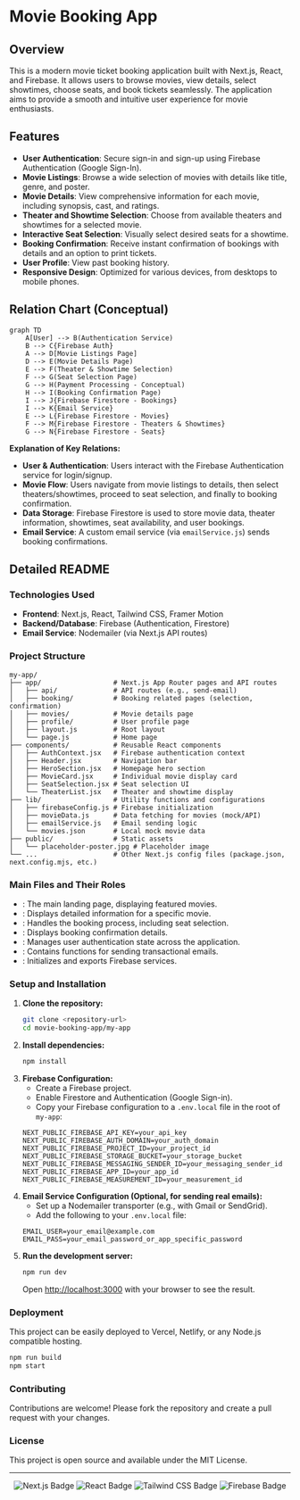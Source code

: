 # Movie Booking App

## Overview

This is a modern movie ticket booking application built with Next.js, React, and Firebase. It allows users to browse movies, view details, select showtimes, choose seats, and book tickets seamlessly. The application aims to provide a smooth and intuitive user experience for movie enthusiasts.

## Features

- **User Authentication**: Secure sign-in and sign-up using Firebase Authentication (Google Sign-In).
- **Movie Listings**: Browse a wide selection of movies with details like title, genre, and poster.
- **Movie Details**: View comprehensive information for each movie, including synopsis, cast, and ratings.
- **Theater and Showtime Selection**: Choose from available theaters and showtimes for a selected movie.
- **Interactive Seat Selection**: Visually select desired seats for a showtime.
- **Booking Confirmation**: Receive instant confirmation of bookings with details and an option to print tickets.
- **User Profile**: View past booking history.
- **Responsive Design**: Optimized for various devices, from desktops to mobile phones.

## Relation Chart (Conceptual)

```mermaid
graph TD
    A[User] --> B(Authentication Service)
    B --> C{Firebase Auth}
    A --> D[Movie Listings Page]
    D --> E(Movie Details Page)
    E --> F(Theater & Showtime Selection)
    F --> G(Seat Selection Page)
    G --> H(Payment Processing - Conceptual)
    H --> I(Booking Confirmation Page)
    I --> J{Firebase Firestore - Bookings}
    I --> K{Email Service}
    E --> L{Firebase Firestore - Movies}
    F --> M{Firebase Firestore - Theaters & Showtimes}
    G --> N{Firebase Firestore - Seats}
```

**Explanation of Key Relations:**

- **User & Authentication**: Users interact with the Firebase Authentication service for login/signup.
- **Movie Flow**: Users navigate from movie listings to details, then select theaters/showtimes, proceed to seat selection, and finally to booking confirmation.
- **Data Storage**: Firebase Firestore is used to store movie data, theater information, showtimes, seat availability, and user bookings.
- **Email Service**: A custom email service (via `emailService.js`) sends booking confirmations.

## Detailed README

### Technologies Used

- **Frontend**: Next.js, React, Tailwind CSS, Framer Motion
- **Backend/Database**: Firebase (Authentication, Firestore)
- **Email Service**: Nodemailer (via Next.js API routes)

### Project Structure

```
my-app/
├── app/                  # Next.js App Router pages and API routes
│   ├── api/              # API routes (e.g., send-email)
│   ├── booking/          # Booking related pages (selection, confirmation)
│   ├── movies/           # Movie details page
│   ├── profile/          # User profile page
│   ├── layout.js         # Root layout
│   └── page.js           # Home page
├── components/           # Reusable React components
│   ├── AuthContext.jsx   # Firebase authentication context
│   ├── Header.jsx        # Navigation bar
│   ├── HeroSection.jsx   # Homepage hero section
│   ├── MovieCard.jsx     # Individual movie display card
│   ├── SeatSelection.jsx # Seat selection UI
│   └── TheaterList.jsx   # Theater and showtime display
├── lib/                  # Utility functions and configurations
│   ├── firebaseConfig.js # Firebase initialization
│   ├── movieData.js      # Data fetching for movies (mock/API)
│   ├── emailService.js   # Email sending logic
│   └── movies.json       # Local mock movie data
├── public/               # Static assets
│   └── placeholder-poster.jpg # Placeholder image
└── ...                   # Other Next.js config files (package.json, next.config.mjs, etc.)
```

### Main Files and Their Roles

- <mcfile name="page.js" path="d:\movie\my-app\app\page.js"></mcfile>: The main landing page, displaying featured movies.
- <mcfile name="[id]\page.jsx" path="d:\movie\my-app\app\movies\[id]\page.jsx"></mcfile>: Displays detailed information for a specific movie.
- <mcfile name="[showtimeId]\page.jsx" path="d:\movie\my-app\app\booking\[movieId]\[theaterId]\[showtimeId]\page.jsx"></mcfile>: Handles the booking process, including seat selection.
- <mcfile name="confirmation\page.jsx" path="d:\movie\my-app\app\booking\confirmation\page.jsx"></mcfile>: Displays booking confirmation details.
- <mcfile name="AuthContext.jsx" path="d:\movie\my-app\components\AuthContext.jsx"></mcfile>: Manages user authentication state across the application.
- <mcfile name="emailService.js" path="d:\movie\my-app\lib\emailService.js"></mcfile>: Contains functions for sending transactional emails.
- <mcfile name="firebaseConfig.js" path="d:\movie\my-app\lib\firebaseConfig.js"></mcfile>: Initializes and exports Firebase services.

### Setup and Installation

1.  **Clone the repository:**
    ```bash
    git clone <repository-url>
    cd movie-booking-app/my-app
    ```
2.  **Install dependencies:**
    ```bash
    npm install
    ```
3.  **Firebase Configuration:**
    - Create a Firebase project.
    - Enable Firestore and Authentication (Google Sign-in).
    - Copy your Firebase configuration to a `.env.local` file in the root of `my-app`:
    ```
    NEXT_PUBLIC_FIREBASE_API_KEY=your_api_key
    NEXT_PUBLIC_FIREBASE_AUTH_DOMAIN=your_auth_domain
    NEXT_PUBLIC_FIREBASE_PROJECT_ID=your_project_id
    NEXT_PUBLIC_FIREBASE_STORAGE_BUCKET=your_storage_bucket
    NEXT_PUBLIC_FIREBASE_MESSAGING_SENDER_ID=your_messaging_sender_id
    NEXT_PUBLIC_FIREBASE_APP_ID=your_app_id
    NEXT_PUBLIC_FIREBASE_MEASUREMENT_ID=your_measurement_id
    ```
4.  **Email Service Configuration (Optional, for sending real emails):**
    - Set up a Nodemailer transporter (e.g., with Gmail or SendGrid).
    - Add the following to your `.env.local` file:
    ```
    EMAIL_USER=your_email@example.com
    EMAIL_PASS=your_email_password_or_app_specific_password
    ```
5.  **Run the development server:**
    ```bash
    npm run dev
    ```
    Open [http://localhost:3000](http://localhost:3000) with your browser to see the result.

### Deployment

This project can be easily deployed to Vercel, Netlify, or any Node.js compatible hosting.

```bash
npm run build
npm start
```

### Contributing

Contributions are welcome! Please fork the repository and create a pull request with your changes.

### License

This project is open source and available under the MIT License.

---

<p align="center">
  <img src="https://img.shields.io/badge/Next.js-black?style=for-the-badge&logo=next.js&logoColor=white" alt="Next.js Badge">
  <img src="https://img.shields.io/badge/React-20232A?style=for-the-badge&logo=react&logoColor=61DAFB" alt="React Badge">
  <img src="https://img.shields.io/badge/Tailwind_CSS-38B2AC?style=for-the-badge&logo=tailwind-css&logoColor=white" alt="Tailwind CSS Badge">
  <img src="https://img.shields.io/badge/Firebase-FFCA28?style=for-the-badge&logo=firebase&logoColor=black" alt="Firebase Badge">
</p>